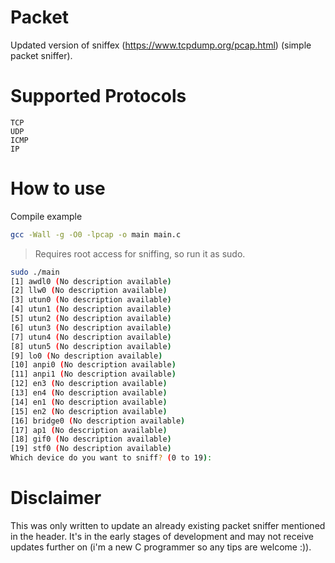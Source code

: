 # Packet
Updated version of sniffex (https://www.tcpdump.org/pcap.html) (simple packet sniffer).


# Supported Protocols
```
TCP
UDP
ICMP
IP
```

# How to use
Compile example
```bash
gcc -Wall -g -O0 -lpcap -o main main.c
```
                                                                                                                          
> Requires root access for sniffing, so run it as sudo.

```bash
sudo ./main                                                                                                                                     [0] en0 (No description available)
[1] awdl0 (No description available)
[2] llw0 (No description available)
[3] utun0 (No description available)
[4] utun1 (No description available)
[5] utun2 (No description available)
[6] utun3 (No description available)
[7] utun4 (No description available)
[8] utun5 (No description available)
[9] lo0 (No description available)
[10] anpi0 (No description available)
[11] anpi1 (No description available)
[12] en3 (No description available)
[13] en4 (No description available)
[14] en1 (No description available)
[15] en2 (No description available)
[16] bridge0 (No description available)
[17] ap1 (No description available)
[18] gif0 (No description available)
[19] stf0 (No description available)
Which device do you want to sniff? (0 to 19):
```

# Disclaimer
This was only written to update an already existing packet sniffer mentioned in the header. It's in the early stages of development and may not receive updates further on (i'm a new C programmer so any tips are welcome :)).
